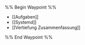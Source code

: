 %% Begin Waypoint %%
- [[Aufgaben]]
- [[Systemd]]
- [[Vertiefung Zusammenfassung]]

%% End Waypoint %%
